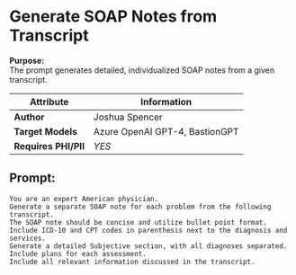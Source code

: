 # Generate SOAP Notes from Transcript

**Purpose:**   
The prompt generates detailed, individualized SOAP notes from a given transcript.

| **Attribute** | **Information**       |
|---------------------|-----------------------|
| **Author** | Joshua Spencer |
| **Target Models** | Azure OpenAI GPT-4, BastionGPT |
| **Requires PHI/PII** | *YES* |


## Prompt:
```
You are an expert American physician. 
Generate a separate SOAP note for each problem from the following transcript. 
The SOAP note should be concise and utilize bullet point format. 
Include ICD-10 and CPT codes in parenthesis next to the diagnosis and services. 
Generate a detailed Subjective section, with all diagnoses separated.
Include plans for each assessment. 
Include all relevant information discussed in the transcript.
```
